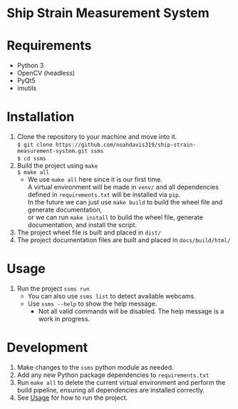 # Ship Strain Measurement System

# Requirements
 - Python 3
 - OpenCV (headless)
 - PyQt5
 - imutils

# Installation
 1. Clone the repository to your machine and move into it.  
    `$ git clone https://github.com/noahdavis319/ship-strain-measurement-system.git ssms`  
    `$ cd ssms`
 2. Build the project using `make`  
    `$ make all`  
    - We use `make all` here since it is our first time.  
    A virtual environment will be made in `venv/` and all dependencies defined in `requirements.txt` will be installed 
    via `pip`.  
    In the future we can just use `make build` to build the wheel file and generate documentation,  
        or we can run `make install` to build the wheel file, generate documentation, and install the script.
 3. The project wheel file is built and placed in `dist/`
 4. The project documentation files are built and placed in `docs/build/html/`

# Usage
 1. Run the project `ssms run`
    - You can also use `ssms list` to detect available webcams.
    - Use `ssms --help` to show the help message.
        - Not all valid commands will be disabled. The help message is a work in progress.
        
# Development
 1. Make changes to the `ssms` python module as needed.
 2. Add any new Python package dependencies to `requirements.txt`
 3. Run `make all` to delete the current virtual environment and perform the build pipeline, ensuring all dependencies 
    are installed correctly.
 4. See [Usage](#Usage) for how to run the project.


